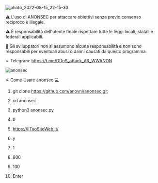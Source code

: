 ![photo_2022-08-15_22-15-30](https://user-images.githubusercontent.com/78624983/184710875-9ac9a360-e12c-49d9-976c-7bab415263f4.jpg)


⚠️ L'uso di ANONSEC per attaccare obiettivi senza previo consenso reciproco è illegale.

⚠️ È responsabilità dell'utente finale rispettare tutte le leggi locali, statali e federali applicabili.

💢 Gli sviluppatori non si assumono alcuna responsabilità e non sono responsabili per eventuali abusi o danni causati da questo programma.

➢ Telegram: https://t.me/DDoS_attack_AR_WWANON
          

![anonsec](https://user-images.githubusercontent.com/78624983/184732626-5087e9fb-1bc0-47c8-939f-fad35f0aa6c0.PNG)



➢ Come Usare anonsec 💻 

1) git clone https://github.com/anovni/anonsec.git

2) cd anonsec

3) python3 anonsec.py

4) 0

5) https://IlTuoSitoWeb.it/

6) y

7) 1

8) 800

9) 100

10) Enter



